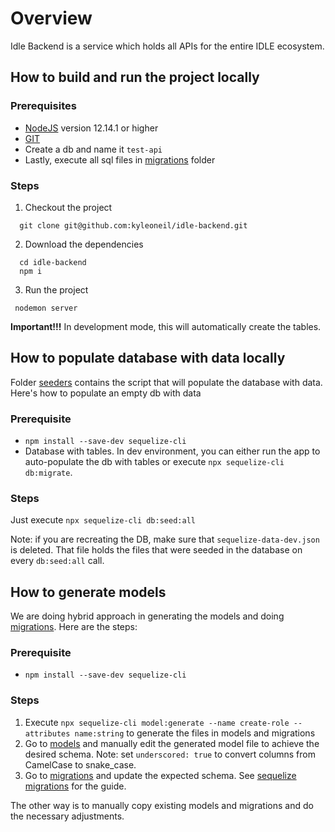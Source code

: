 # Overview

Idle Backend is a service which holds all APIs for the entire IDLE ecosystem.

## How to build and run the project locally

### Prerequisites
- [NodeJS](https://nodejs.org/en/download) version 12.14.1 or higher
- [GIT](https://git-scm.com/downloads)
- Create a db and name it `test-api`
- Lastly, execute all sql files in [migrations](./migrations) folder

### Steps

1. Checkout the project
  ```shell
    git clone git@github.com:kyleoneil/idle-backend.git
  ```
2. Download the dependencies
  ```shell
    cd idle-backend
    npm i
  ```
3. Run the project
  ```shell
   nodemon server
  ```
  
**Important!!!** In development mode, this will automatically create the tables.

## How to populate database with data locally

Folder [seeders](./seeders) contains the script that will populate the database with data. Here's how to populate an empty db with data

### Prerequisite

- `npm install --save-dev sequelize-cli`
- Database with tables. In dev environment, you can either run the app to auto-populate the db with tables or execute `npx sequelize-cli db:migrate`.

### Steps

Just execute `npx sequelize-cli db:seed:all` 

Note: if you are recreating the DB, make sure that `sequelize-data-dev.json` is deleted. That file holds the files that were seeded in the database on every `db:seed:all` call.

## How to generate models

We are doing hybrid approach in generating the models and doing [migrations](https://sequelize.org/master/manual/migrations.html). Here are the steps:

### Prerequisite

- `npm install --save-dev sequelize-cli`

### Steps

1. Execute `npx sequelize-cli model:generate --name create-role --attributes name:string` to generate the files in models and migrations
2. Go to [models](./models) and manually edit the generated model file to achieve the desired schema. Note: set `underscored: true` to convert columns from CamelCase to snake_case. 
3. Go to [migrations](./migrations) and update the expected schema. See [sequelize migrations](https://sequelize.org/master/manual/migrations.html) for the guide.

The other way is to manually copy existing models and migrations and do the necessary adjustments.
